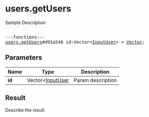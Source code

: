 # users.getUsers

Sample Description

<pre>

---functions---
<a href="../method/users.getUsers.md">users.getUsers</a>#d91a548 id:Vector&lt;<a href="../type/InputUser.md">InputUser</a>&gt; = <a href="../type/Vector<User>.md">Vector<User></a>;
</pre>

## Parameters

| Name | Type | Description |
|------|:----:|-------------|
| **id** | Vector<[InputUser](../type/InputUser.md) | Param description |

## Result

Describe the result

